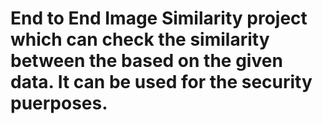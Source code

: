 # End to End Image Similarity project which can check the similarity between the based on the given data. It can be used for the security puerposes.
